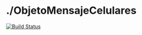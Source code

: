 # ./ObjetoMensajeCelulares
 
[![Build Status](https://travis-ci.org/wollok/ObjetoMensajeCelulares.svg?branch=master)](https://travis-ci.org/wollok/ObjetoMensajeCelulares)



